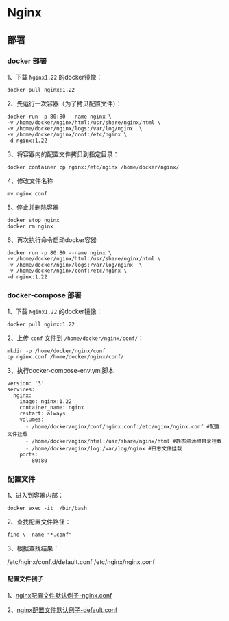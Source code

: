 # Nginx

## 部署

### docker 部署

1、下载 `Nginx1.22` 的docker镜像：
```shell
docker pull nginx:1.22
```

2、先运行一次容器（为了拷贝配置文件）：
```shell
docker run -p 80:80 --name nginx \
-v /home/docker/nginx/html:/usr/share/nginx/html \
-v /home/docker/nginx/logs:/var/log/nginx  \
-v /home/docker/nginx/conf:/etc/nginx \
-d nginx:1.22
```

3、将容器内的配置文件拷贝到指定目录：
```shell
docker container cp nginx:/etc/nginx /home/docker/nginx/
```

4、修改文件名称
```shell
mv nginx conf
```

5、停止并删除容器
```shell
docker stop nginx
docker rm nginx
```

6、再次执行命令启动docker容器
```shell
docker run -p 80:80 --name nginx \
-v /home/docker/nginx/html:/usr/share/nginx/html \
-v /home/docker/nginx/logs:/var/log/nginx  \
-v /home/docker/nginx/conf:/etc/nginx \
-d nginx:1.22
```

### docker-compose 部署

1、下载 `Nginx1.22` 的docker镜像：
```shell
docker pull nginx:1.22
```

2、上传 `conf` 文件到 `/home/docker/nginx/conf/`：
```shell
mkdir -p /home/docker/nginx/conf
cp nginx.conf /home/docker/nginx/conf/
```

3、执行docker-compose-env.yml脚本
```shell
version: '3'
services:
  nginx:
    image: nginx:1.22
    container_name: nginx
    restart: always
    volumes:
      - /home/docker/nginx/conf/nginx.conf:/etc/nginx/nginx.conf #配置文件挂载
      - /home/docker/nginx/html:/usr/share/nginx/html #静态资源根目录挂载
      - /home/docker/nginx/log:/var/log/nginx #日志文件挂载
    ports:
      - 80:80
```

### 配置文件

1、进入到容器内部：
```shell
docker exec -it  /bin/bash
```

2、查找配置文件路径：
```shell
find \ -name "*.conf"
```

3、根据查找结果：

/etc/nginx/conf.d/default.conf
/etc/nginx/nginx.conf

#### 配置文件例子

1、[nginx配置文件默认例子-nginx.conf](./assets/nginx.conf)

2、[nginx配置文件默认例子-default.conf](./assets/default.conf)